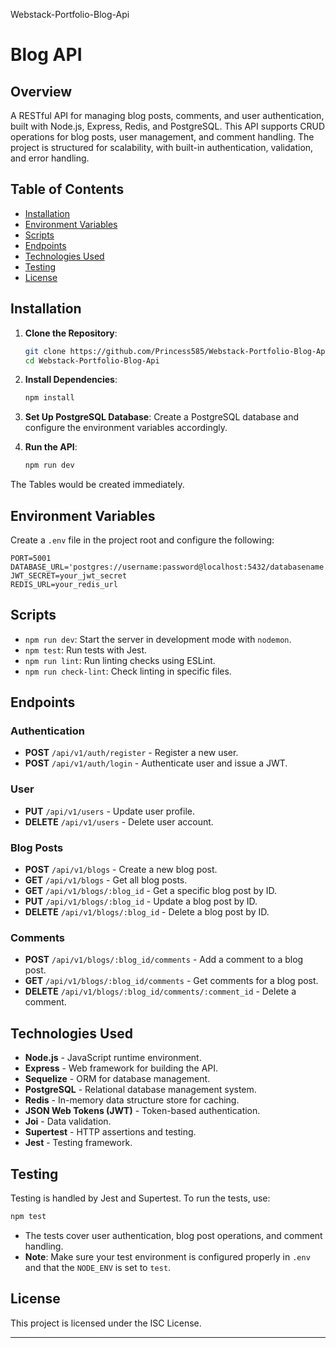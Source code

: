 Webstack-Portfolio-Blog-Api
# Blog API

## Overview

A RESTful API for managing blog posts, comments, and user authentication, built with Node.js, Express, Redis, and PostgreSQL. This API supports CRUD operations for blog posts, user management, and comment handling. The project is structured for scalability, with built-in authentication, validation, and error handling.

## Table of Contents
- [Installation](#installation)
- [Environment Variables](#environment-variables)
- [Scripts](#scripts)
- [Endpoints](#endpoints)
- [Technologies Used](#technologies-used)
- [Testing](#testing)
- [License](#license)

## Installation

1. **Clone the Repository**:
   ```bash
   git clone https://github.com/Princess585/Webstack-Portfolio-Blog-Api.git
   cd Webstack-Portfolio-Blog-Api
   ```

2. **Install Dependencies**:
   ```bash
   npm install
   ```

3. **Set Up PostgreSQL Database**:
   Create a PostgreSQL database and configure the environment variables accordingly.

4. **Run the API**:
   ```bash
   npm run dev
   ```
The Tables would be created immediately.

## Environment Variables

Create a `.env` file in the project root and configure the following:

```plaintext
PORT=5001
DATABASE_URL='postgres://username:password@localhost:5432/databasename'
JWT_SECRET=your_jwt_secret
REDIS_URL=your_redis_url
```

## Scripts

- `npm run dev`: Start the server in development mode with `nodemon`.
- `npm test`: Run tests with Jest.
- `npm run lint`: Run linting checks using ESLint.
- `npm run check-lint`: Check linting in specific files.

## Endpoints

### Authentication

- **POST** `/api/v1/auth/register` - Register a new user.
- **POST** `/api/v1/auth/login` - Authenticate user and issue a JWT.

### User

- **PUT** `/api/v1/users` - Update user profile.
- **DELETE** `/api/v1/users` - Delete user account.

### Blog Posts

- **POST** `/api/v1/blogs` - Create a new blog post.
- **GET** `/api/v1/blogs` - Get all blog posts.
- **GET** `/api/v1/blogs/:blog_id` - Get a specific blog post by ID.
- **PUT** `/api/v1/blogs/:blog_id` - Update a blog post by ID.
- **DELETE** `/api/v1/blogs/:blog_id` - Delete a blog post by ID.

### Comments

- **POST** `/api/v1/blogs/:blog_id/comments` - Add a comment to a blog post.
- **GET** `/api/v1/blogs/:blog_id/comments` - Get comments for a blog post.
- **DELETE** `/api/v1/blogs/:blog_id/comments/:comment_id` - Delete a comment.

## Technologies Used

- **Node.js** - JavaScript runtime environment.
- **Express** - Web framework for building the API.
- **Sequelize** - ORM for database management.
- **PostgreSQL** - Relational database management system.
- **Redis** - In-memory data structure store for caching.
- **JSON Web Tokens (JWT)** - Token-based authentication.
- **Joi** - Data validation.
- **Supertest** - HTTP assertions and testing.
- **Jest** - Testing framework.

## Testing

Testing is handled by Jest and Supertest. To run the tests, use:

```bash
npm test
```

- The tests cover user authentication, blog post operations, and comment handling.
- **Note**: Make sure your test environment is configured properly in `.env` and that the `NODE_ENV` is set to `test`.

## License

This project is licensed under the ISC License.

--- 
